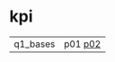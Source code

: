 # kpi

|          |                         |
|----------|-------------------------|
| q1_bases | p01 [p02](q1_bases/p02) |
